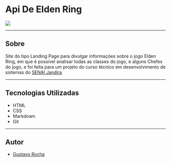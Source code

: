 # Api De Elden Ring

![](./IMGs/Opera%20Instantâneo_2025-04-17_133248_127.0.0.1.png)

---

## Sobre

Site do tipo Landing Page para divulgar informações sobre o jogo Elden Ring, em que é possível analisar todas as classes do jogo, e alguns Chefes do jogo, e foi feita para um projeto do curso técnico em desenvolvimento de sistemas do [SENAI Jandira](https://sp.senai.br/unidade/jandira/)

---

## Tecnologias Utilizadas
- HTML
- CSS
- Markdown
- Git

---

## Autor
- [Gustavo Rocha](https://www.linkedin.com/in/gustavo-rocha-gomes-3b1442327/)
